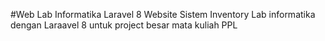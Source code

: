 #Web Lab Informatika Laravel 8
Website Sistem Inventory Lab informatika dengan Laraavel 8 untuk project besar mata kuliah PPL
